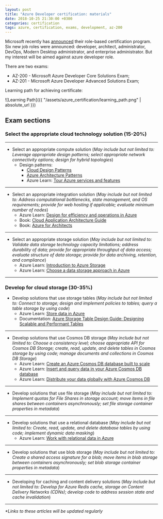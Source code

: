 ```yaml
---
layout: post
title: "Azure Developer certification: materials"
date: 2018-10-25 21:30:00 +0300
categories: certification
tags: azure, certification, exams, development, az-200
---
```


Microsoft recently has [announced](https://www.microsoft.com/en-us/learning/community-blog-post.aspx?BlogId=8&Id=375159) their role-based certification program. Six new job roles were announced: developer, architect, administrator, DevOps, Modern Desktop administrator, and enterprise administrator. But my interest will be aimed against azure developer role.

There are two exams:

- AZ-200 - Microsoft Azure Developer Core Solutions Exam;
- AZ-201 - Microsoft Azure Developer Advanced Solutions Exam;

Learning path for achieving certificate:


![Learning Path]({{ "/assets/azure_certification/learning_path.png" | absolute_url }})

## Exam sections

### Select the appropriate cloud technology solution (15-20%)

---

* Select an appropriate compute solution (_May include but not limited to: Leverage appropriate design patterns; select appropriate network connectivity options; design for hybrid topologies_)
    * Design patterns:
        * [Cloud Design Patterns](https://azureinteractives.azurewebsites.net/CloudDesignPatterns/default.html)
        * [Azure Architecture Patterns](https://docs.microsoft.com/en-us/azure/architecture/)
        * Azure Learn: [Tour Azure services and features](https://docs.microsoft.com/en-gb/learn/modules/tour-azure-services-and-features/)


---

* Select an appropriate integration solution (_May include but not limited to: Address computational bottlenecks, state management, and OS requirements; provide for web hosting if applicable; evaluate minimum number of nodes_)
  * Azure Learn: [Design for efficiency and operations in Azure](https://docs.microsoft.com/en-gb/learn/modules/design-for-efficiency-and-operations-in-azure/)
  * Book: [Cloud Application Architecture Guide](https://azure.microsoft.com/en-us/campaigns/cloud-application-architecture-guide/)
  * Book: [Azure for Architects](https://azure.microsoft.com/en-us/resources/azure-for-architects/)

---

* Select an appropriate storage solution (_May include but not limited to: Validate data storage technology capacity limitations; address durability of data; provide for appropriate throughput of data access; evaluate structure of data storage; provide for data archiving, retention, and compliance_)
  * Azure Learn: [Introduction to Azure Storage](https://docs.microsoft.com/en-gb/learn/modules/intro-to-data-in-azure/)
  * Azure Learn: [Choose a data storage approach in Azure](https://docs.microsoft.com/en-gb/learn/modules/choose-storage-approach-in-azure/)

---

### Develop for cloud storage (30-35%)
* Develop solutions that use storage tables (_May include but not limited to: Connect to storage; design and implement policies to tables; query a table storage by using code_)
  * Azure Learn: [Store data in Azure](https://docs.microsoft.com/en-gb/learn/paths/store-data-in-azure/)
  * Documentation: [Azure Storage Table Design Guide: Designing Scalable and Performant Tables](https://docs.microsoft.com/en-us/azure/cosmos-db/table-storage-design-guide)

---

* Develop solutions that use Cosmos DB storage (_May include but not limited to: Choose a consistency level; choose appropriate API for Cosmos DB Storage; create, read, update, and delete tables in Cosmos storage by using code; manage documents and collections in Cosmos DB Storage_)
  * Azure Learn: [Create an Azure Cosmos DB database built to scale](https://docs.microsoft.com/en-gb/learn/modules/create-cosmos-db-for-scale/)
  * Azure Learn: [Insert and query data in your Azure Cosmos DB database](https://docs.microsoft.com/en-gb/learn/modules/access-data-with-cosmos-db-and-sql-api)
  * Azure Learn: [Distribute your data globally with Azure Cosmos DB](https://docs.microsoft.com/en-gb/learn/modules/distribute-data-globally-with-cosmos-db/)

---

* Develop solutions that use file storage (_May include but not limited to: Implement quotas for File Shares in storage account; move items in file shares between containers asynchronously; set file storage container properties in metadata_)

---

* Develop solutions that use a relational database (_May include but not limited to: Create, read, update, and delete database tables by using code; implement dynamic data masking_)
  * Azure Learn: [Work with relational data in Azure](https://docs.microsoft.com/en-gb/learn/paths/work-with-relational-data-in-azure/)

---

* Develop solutions that use blob storage (_May include but not limited to: Create a shared access signature for a blob; move items in blob storage between containers asynchronously; set blob storage container properties in metadata_)

---

* Developing for caching and content delivery solutions (_May include but not limited to: Develop for Azure Redis cache, storage on Content Delivery Networks (CDNs); develop code to address session state and cache invalidation_)

---

_*Links to these articles will be updated regularly_